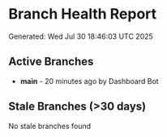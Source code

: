 # Branch Health Report
Generated: Wed Jul 30 18:46:03 UTC 2025

## Active Branches
- **main** - 20 minutes ago by Dashboard Bot

## Stale Branches (>30 days)
No stale branches found
